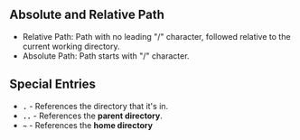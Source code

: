 ## Absolute and Relative Path
- Relative Path: Path with no leading "/" character, followed relative to the current working directory.
- Absolute Path: Path starts with "/" character.
## Special Entries
- **`.`** - References the directory that it's in.
- **`..`** - References the **parent directory**.
- **`~`** - References the **home directory**